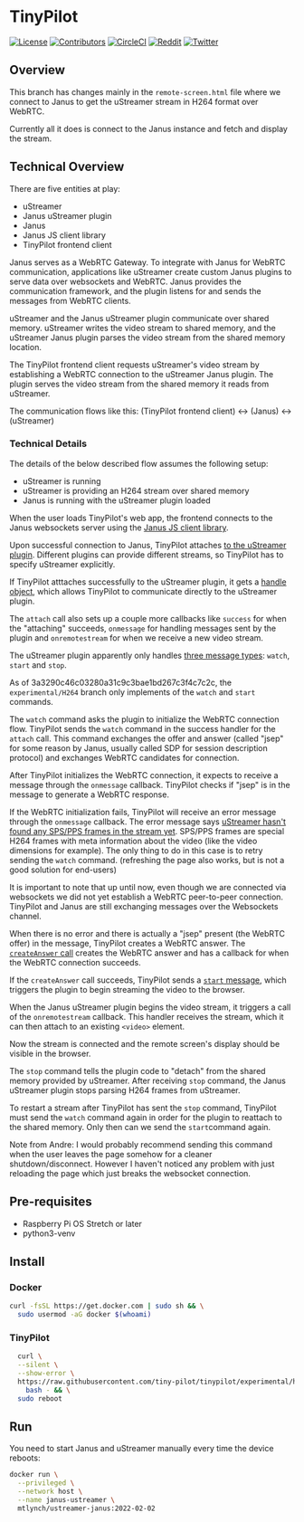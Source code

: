 # TinyPilot

[![License](http://img.shields.io/:license-mit-blue.svg?style=flat-square)](LICENSE)
[![Contributors](https://img.shields.io/github/contributors/tiny-pilot/tinypilot)](https://github.com/tiny-pilot/tinypilot/graphs/contributors)
[![CircleCI](https://circleci.com/gh/tiny-pilot/tinypilot.svg?style=svg)](https://circleci.com/gh/tiny-pilot/tinypilot)
[![Reddit](https://img.shields.io/badge/reddit-join-orange?logo=reddit)](https://www.reddit.com/r/tinypilot)
[![Twitter](https://img.shields.io/twitter/follow/tinypilotkvm?label=Twitter&style=social)](https://twitter.com/tinypilotkvm)

## Overview

This branch has changes mainly in the `remote-screen.html` file where we connect to Janus to get the uStreamer stream in H264 format over WebRTC.

Currently all it does is connect to the Janus instance and fetch and display the stream.

## Technical Overview

There are five entities at play:

* uStreamer
* Janus uStreamer plugin
* Janus
* Janus JS client library
* TinyPilot frontend client

Janus serves as a WebRTC Gateway. To integrate with Janus for WebRTC communication, applications like uStreamer create custom Janus plugins to serve data over websockets and WebRTC. Janus provides the communication framework, and the plugin listens for and sends the messages from WebRTC clients.

uStreamer and the Janus uStreamer plugin communicate over shared memory. uStreamer writes the video stream to shared memory, and the uStreamer Janus plugin parses the video stream from the shared memory location.

The TinyPilot frontend client requests uStreamer's video stream by establishing a WebRTC connection to the uStreamer Janus plugin. The plugin serves the video stream from the shared memory it reads from uStreamer.

The communication flows like this: (TinyPilot frontend client) <-> (Janus) <-> (uStreamer)

### Technical Details

The details of the below described flow assumes the following setup:

* uStreamer is running
* uStreamer is providing an H264 stream over shared memory
* Janus is running with the uStreamer plugin loaded

When the user loads TinyPilot's web app, the frontend connects to the Janus websockets server using the [Janus JS client library](https://github.com/tiny-pilot/tinypilot/blob/3a3290c46c03280a31c9c3bae1bd267c3f4c7c2c/app/static/js/janus.js).

Upon successful connection to Janus, TinyPilot attaches [to the uStreamer plugin](https://github.com/tiny-pilot/tinypilot/blob/3a3290c46c03280a31c9c3bae1bd267c3f4c7c2c/app/templates/custom-elements/remote-screen.html#L94). Different plugins can provide different streams, so TinyPilot has to specify uStreamer explicitly.

If TinyPilot atttaches successfully to the uStreamer plugin, it gets a [handle object](https://github.com/tiny-pilot/tinypilot/blob/3a3290c46c03280a31c9c3bae1bd267c3f4c7c2c/app/templates/custom-elements/remote-screen.html#L102), which allows TinyPilot to communicate directly to the uStreamer plugin.

The `attach` call also sets up a couple more callbacks like `success` for when the "attaching" succeeds, `onmessage` for handling messages sent by the plugin and `onremotestream` for when we receive a new video stream.

The uStreamer plugin apparently only handles [three message types](https://github.com/pikvm/ustreamer/blob/v4.11/janus/src/plugin.c#L475):  `watch`, `start` and `stop`.

As of 3a3290c46c03280a31c9c3bae1bd267c3f4c7c2c, the `experimental/H264` branch only implements of the `watch` and `start` commands.

The `watch` command asks the plugin to initialize the WebRTC connection flow. TinyPilot sends the `watch` command in the success handler for the `attach` call. This command exchanges the offer and answer (called "jsep" for some reason by Janus, usually called SDP for session description protocol) and exchanges WebRTC candidates for connection.

After TinyPilot initializes the WebRTC connection, it expects to receive a message through the `onmessage` callback. TinyPilot checks if "jsep" is in the message to generate a WebRTC response.

If the WebRTC initialization fails, TinyPilot will receive an error message through the `onmessage` callback. The error message says [uStreamer hasn't found any SPS/PPS frames in the stream yet](https://github.com/pikvm/ustreamer/blob/v4.11/janus/src/plugin.c#L484). SPS/PPS frames are special H264 frames with meta information about the video (like the video dimensions for example). The only thing to do in this case is to retry sending the `watch` command. (refreshing the page also works, but is not a good solution for end-users)

It is important to note that up until now, even though we are connected via websockets we did not yet establish a WebRTC peer-to-peer connection.
TinyPilot and Janus are still exchanging messages over the Websockets channel.

When there is no error and there is actually a "jsep" present (the WebRTC offer) in the message, TinyPilot creates a WebRTC answer. The [`createAnswer` call](https://github.com/tiny-pilot/tinypilot/blob/3a3290c46c03280a31c9c3bae1bd267c3f4c7c2c/app/templates/custom-elements/remote-screen.html#L114) creates the WebRTC answer and has a callback for when the WebRTC connection succeeds.

If the `createAnswer` call succeeds, TinyPilot sends a [`start` message](https://github.com/tiny-pilot/tinypilot/blob/3a3290c46c03280a31c9c3bae1bd267c3f4c7c2c/app/templates/custom-elements/remote-screen.html#L121), which triggers the plugin to begin streaming the video to the browser.

When the Janus uStreamer plugin begins the video stream, it triggers a call of the `onremotestream` callback. This handler receives the stream, which it can then attach to an existing `<video>` element.

Now the stream is connected and the remote screen's display should be visible in the browser.

The `stop` command tells the plugin code to "detach" from the shared memory provided by uStreamer. After receiving `stop` command, the Janus uStreamer plugin stops parsing H264 frames from uStreamer.

To restart a stream after TinyPilot has sent the `stop` command, TinyPilot must send the `watch` command again in order for the plugin to reattach to the shared memory. Only then can we send the `start`command again.

Note from Andre: I would probably recommend sending this command when the user leaves the page somehow for a cleaner shutdown/disconnect. However I haven't noticed any problem with just reloading the page which just breaks the websocket connection.

## Pre-requisites

* Raspberry Pi OS Stretch or later
* python3-venv

## Install

### Docker

```bash
curl -fsSL https://get.docker.com | sudo sh && \
  sudo usermod -aG docker $(whoami)
```

### TinyPilot

```bash
  curl \
  --silent \
  --show-error \
  https://raw.githubusercontent.com/tiny-pilot/tinypilot/experimental/h264/quick-install | \
    bash - && \
  sudo reboot
```

## Run

You need to start Janus and uStreamer manually every time the device reboots:

```bash
docker run \
  --privileged \
  --network host \
  --name janus-ustreamer \
  mtlynch/ustreamer-janus:2022-02-02
```
